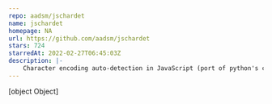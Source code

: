 ```yaml
---
repo: aadsm/jschardet
name: jschardet
homepage: NA
url: https://github.com/aadsm/jschardet
stars: 724
starredAt: 2022-02-27T06:45:03Z
description: |-
    Character encoding auto-detection in JavaScript (port of python's chardet)
---
```


[object Object]
